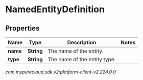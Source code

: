 # NamedEntityDefinition


## Properties

| Name | Type | Description | Notes |
| ------------ | ------------- | ------------- | ------------- |
| **name** | **String** | The name of the entity. |  |
| **type** | **String** | The name of the entity type. |  |




_com.mypurecloud.sdk.v2:platform-client-v2:224.0.0_
